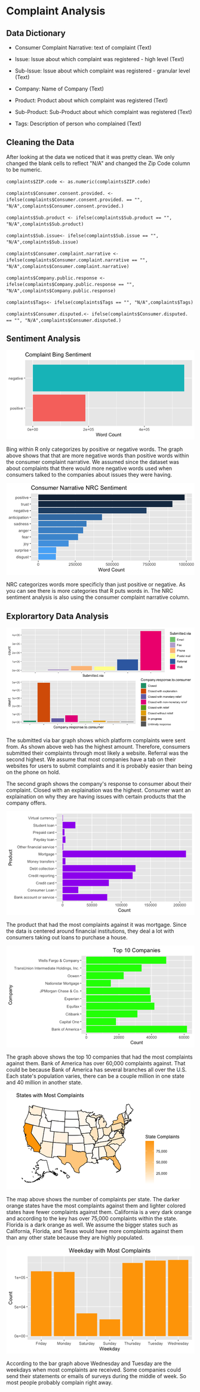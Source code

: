 # Complaint Analysis

## Data Dictionary

- Consumer Complaint Narrative: text of complaint (Text)

- Issue: Issue about which complaint was registered - high level (Text)

- Sub-Issue: Issue about which complaint was registered - granular level (Text)

- Company: Name of Company (Text)

- Product: Product about which complaint was registered (Text)

- Sub-Product: Sub-Product about which complaint was registered (Text)

- Tags: Description of person who complained (Text)

## Cleaning the Data

After looking at the data we noticed that it was pretty clean. We only changed the blank cells to reflect "N/A" and changed the Zip Code column to be numeric. 

`complaints$ZIP.code <- as.numeric(complaints$ZIP.code)`

`complaints$Consumer.consent.provided. <- ifelse(complaints$Consumer.consent.provided. == "", "N/A",complaints$Consumer.consent.provided.)`

`complaints$Sub.product <- ifelse(complaints$Sub.product == "", "N/A",complaints$Sub.product)`

`complaints$Sub.issue<- ifelse(complaints$Sub.issue == "", "N/A",complaints$Sub.issue)`

`complaints$Consumer.complaint.narrative <- ifelse(complaints$Consumer.complaint.narrative == "", "N/A",complaints$Consumer.complaint.narrative)`

`complaints$Company.public.response <- ifelse(complaints$Company.public.response == "", "N/A",complaints$Company.public.response)`

`complaints$Tags<- ifelse(complaints$Tags == "", "N/A",complaints$Tags)`

`complaints$Consumer.disputed.<- ifelse(complaints$Consumer.disputed. == "", "N/A",complaints$Consumer.disputed.)`

## Sentiment Analysis

![Bing Sentiment](/Images/BingPlot.png)

Bing within R only categorizes by positive or negative words. The graph above shows that that are more negative words than positive words within the consumer complaint narrative. 
We assumed since the dataset was about complaints that there would more negative words used when consumers talked to the companies about issues they were having. 

![NRC Sentiment](/Images/NRCgraph.png)

NRC categorizes words more specificly than just positive or negative. As you can see there is more categories that R puts words in. The NRC sentiment analysis is also using the consumer complaint narrative column. 

## Explorartory Data Analysis

![Submitted Via and Company Response to Consumer](/Images/SubmittedVia.png)

The submitted via bar graph shows which platform complaints were sent from. As shown above web has the highest amount. Therefore, consumers submitted their complaints through most likely a website. Referral was the second highest. We assume that most companies have a tab on their websites for users to submit complaints and it is probably easier than being on the phone on hold. 

The second graph shows the company's response to consumer about their complaint. Closed with an explaination was the highest. Consumer want an explaination on why they are having issues with certain products that the company offers. 

![Product](/Images/ProductPlot.png)

The product that had the most complaints against it was mortgage. Since the data is centered around financial institutions, they deal a lot with consumers taking out loans to purchase a house. 

![Top 10 Companies](/Images/Top10Companies.png)

The graph above shows the top 10 companies that had the most complaints against them. Bank of America has over 60,000 complaints against. That could be because Bank of America has several branches all over the U.S. Each state's population varies, there can be a couple million in one state and 40 million in another state. 

![US Map](/Images/StateMap.png)

The map above shows the number of complaints per state. The darker orange states have the most complaints against them and lighter colored states have fewer complaints against them. California is a very dark orange and according to the key has over 75,000 complaints within the state. Florida is a dark orange as well. We assume the bigger states such as California, Florida, and Texas would have more complaints against them than any other state because they are highly populated.

![Weekday](/Images/Weekday.png)

According to the bar graph above Wednesday and Tuesday are the weekdays when most complaints are received. Some companies could send their statements or emails of surveys during the middle of week. So most people probably complain right away. 
